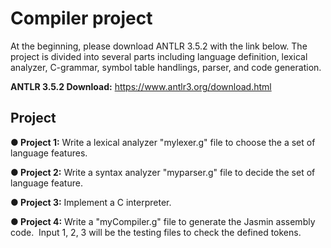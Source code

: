# Compiler project 
At the beginning, please download ANTLR 3.5.2 with the link below. The project is divided into several parts including language definition, lexical analyzer, C-grammar, symbol table handlings, parser, and code generation.

**ANTLR 3.5.2 Download:** https://www.antlr3.org/download.html
## Project
**● Project 1:** Write a lexical analyzer "mylexer.g" file to choose the a set of language features.


**● Project 2:** Write a syntax analyzer "myparser.g" file to decide the set of language feature.


**● Project 3:** Implement a C interpreter.


**● Project 4:** Write a "myCompiler.g" file to generate the Jasmin assembly code.
              &nbsp;Input 1, 2, 3 will be the testing files to check the defined tokens.
  
